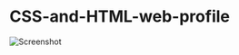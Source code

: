# CSS-and-HTML-web-profile
![Screenshot](https://user-images.githubusercontent.com/76168112/123534055-0d05f280-d6cf-11eb-8262-619c4108d2a6.png)
